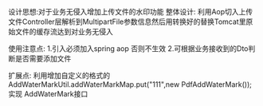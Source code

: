 设计思想:对于业务无侵入增加上传文件的水印功能
整体设计:
        利用Aop切入上传文件Controller层解析到MultipartFile参数信息然后用转换好的替换Tomcat里原始文件的缓存流达到对业务无侵入
        

使用注意点:
        1.引入必须加入spring aop 否则不生效
        2.可根据业务接收到的Dto判断是否需要添加文件

扩展点:
        利用增加自定义的格式的 AddWaterMarkUtil.addWaterMarkMap.put("111",new PdfAddWaterMark());
        实现 AddWaterMark接口